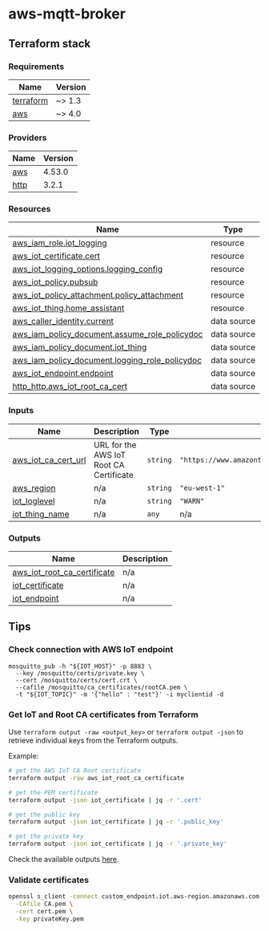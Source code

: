 # aws-mqtt-broker

## Terraform stack
<!-- BEGIN_TF_DOCS -->
### Requirements

| Name | Version |
|------|---------|
| <a name="requirement_terraform"></a> [terraform](#requirement\_terraform) | ~> 1.3 |
| <a name="requirement_aws"></a> [aws](#requirement\_aws) | ~> 4.0 |

### Providers

| Name | Version |
|------|---------|
| <a name="provider_aws"></a> [aws](#provider\_aws) | 4.53.0 |
| <a name="provider_http"></a> [http](#provider\_http) | 3.2.1 |

### Resources

| Name | Type |
|------|------|
| [aws_iam_role.iot_logging](https://registry.terraform.io/providers/hashicorp/aws/latest/docs/resources/iam_role) | resource |
| [aws_iot_certificate.cert](https://registry.terraform.io/providers/hashicorp/aws/latest/docs/resources/iot_certificate) | resource |
| [aws_iot_logging_options.logging_config](https://registry.terraform.io/providers/hashicorp/aws/latest/docs/resources/iot_logging_options) | resource |
| [aws_iot_policy.pubsub](https://registry.terraform.io/providers/hashicorp/aws/latest/docs/resources/iot_policy) | resource |
| [aws_iot_policy_attachment.policy_attachment](https://registry.terraform.io/providers/hashicorp/aws/latest/docs/resources/iot_policy_attachment) | resource |
| [aws_iot_thing.home_assistant](https://registry.terraform.io/providers/hashicorp/aws/latest/docs/resources/iot_thing) | resource |
| [aws_caller_identity.current](https://registry.terraform.io/providers/hashicorp/aws/latest/docs/data-sources/caller_identity) | data source |
| [aws_iam_policy_document.assume_role_policydoc](https://registry.terraform.io/providers/hashicorp/aws/latest/docs/data-sources/iam_policy_document) | data source |
| [aws_iam_policy_document.iot_thing](https://registry.terraform.io/providers/hashicorp/aws/latest/docs/data-sources/iam_policy_document) | data source |
| [aws_iam_policy_document.logging_role_policydoc](https://registry.terraform.io/providers/hashicorp/aws/latest/docs/data-sources/iam_policy_document) | data source |
| [aws_iot_endpoint.endpoint](https://registry.terraform.io/providers/hashicorp/aws/latest/docs/data-sources/iot_endpoint) | data source |
| [http_http.aws_iot_root_ca_cert](https://registry.terraform.io/providers/hashicorp/http/latest/docs/data-sources/http) | data source |

### Inputs

| Name | Description | Type | Default | Required |
|------|-------------|------|---------|:--------:|
| <a name="input_aws_iot_ca_cert_url"></a> [aws\_iot\_ca\_cert\_url](#input\_aws\_iot\_ca\_cert\_url) | URL for the AWS IoT Root CA Certificate | `string` | `"https://www.amazontrust.com/repository/AmazonRootCA1.pem"` | no |
| <a name="input_aws_region"></a> [aws\_region](#input\_aws\_region) | n/a | `string` | `"eu-west-1"` | no |
| <a name="input_iot_loglevel"></a> [iot\_loglevel](#input\_iot\_loglevel) | n/a | `string` | `"WARN"` | no |
| <a name="input_iot_thing_name"></a> [iot\_thing\_name](#input\_iot\_thing\_name) | n/a | `any` | n/a | yes |

### Outputs

| Name | Description |
|------|-------------|
| <a name="output_aws_iot_root_ca_certificate"></a> [aws\_iot\_root\_ca\_certificate](#output\_aws\_iot\_root\_ca\_certificate) | n/a |
| <a name="output_iot_certificate"></a> [iot\_certificate](#output\_iot\_certificate) | n/a |
| <a name="output_iot_endpoint"></a> [iot\_endpoint](#output\_iot\_endpoint) | n/a |

<!-- END_TF_DOCS --> 

## Tips

### Check connection with AWS IoT endpoint
```
mosquitto_pub -h "${IOT_HOST}" -p 8883 \
  --key /mosquitto/certs/private.key \
  --cert /mosquitto/certs/cert.crt \
  --cafile /mosquitto/ca_certificates/rootCA.pem \
  -t "${IOT_TOPIC}" -m '{"hello" : "test"}' -i myclientid -d
```

### Get IoT and Root CA certificates from Terraform

Use `terraform output -raw <output_key>` or `terraform output -json` to retrieve individual keys from the Terraform outputs.

Example:

```sh
# get the AWS IoT CA Root certificate
terraform output -raw aws_iot_root_ca_certificate

# get the PEM certificate
terraform output -json iot_certificate | jq -r '.cert'

# get the public key
terraform output -json iot_certificate | jq -r '.public_key'

# get the private key
terraform output -json iot_certificate | jq -r '.private_key'
```

Check the available outputs [here](#outputs).


### Validate certificates

```sh
openssl s_client -connect custom_endpoint.iot.aws-region.amazonaws.com:8443 \
  -CAfile CA.pem \
  -cert cert.pem \
  -key privateKey.pem
```
